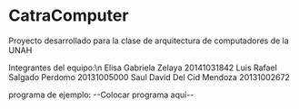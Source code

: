 # CatraComputer
Proyecto desarrollado para la clase de arquitectura de computadores de la UNAH

Integrantes del equipo:\n
Elisa Gabriela Zelaya       20141031842
Luis Rafael Salgado Perdomo 20131005000
Saul David Del Cid Mendoza  20131002672

 programa de ejemplo:
--Colocar programa aqui--
